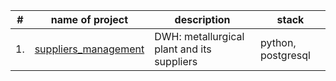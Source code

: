 
| #    | name of project                | description                                                     | stack                                                         |
| ---- | ------------------------------------------------------------ | ------------------------------------------------------------ | ------------------------------------------------------------ |
| 1.   | [suppliers_management](https://github.com/derodion/kaggle-yandex_practicum/tree/main/titanic) | DWH: metallurgical plant and its suppliers | python, postgresql | 
